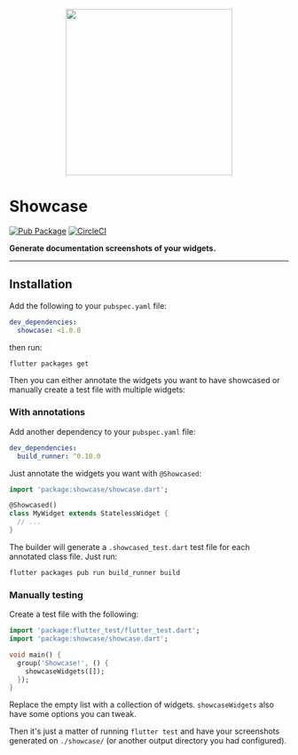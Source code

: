 <p align="center">
  <img src="https://user-images.githubusercontent.com/735858/46586739-1cddd400-ca59-11e8-9e61-42961d8a8b3b.gif" width="300">
  <h1><b>Showcase</b></h1>
</p>

<!-- Badges -->

[![Pub Package](https://img.shields.io/pub/v/showcase.svg)](https://pub.dartlang.org/packages/showcase)
[![CircleCI](https://circleci.com/gh/Igor1201/showcase/tree/master.svg?style=svg&circle-token=ea7145c55f42eb71149713dc604a911571022ff9)](https://circleci.com/gh/Igor1201/showcase/tree/master)

**Generate documentation screenshots of your widgets.**

---

## **Installation**
Add the following to your `pubspec.yaml` file:
```yaml
dev_dependencies:
  showcase: <1.0.0
```
then run:
```shell
flutter packages get
```

Then you can either annotate the widgets you want to have showcased or manually create a test file with multiple widgets:

### **With annotations**
Add another dependency to your `pubspec.yaml` file:
```yaml
dev_dependencies:
  build_runner: ^0.10.0
```

Just annotate the widgets you want with `@Showcased`:
```dart
import 'package:showcase/showcase.dart';

@Showcased()
class MyWidget extends StatelessWidget {
  // ...
}
```

The builder will generate a `.showcased_test.dart` test file for each annotated class file. Just run:
```shell
flutter packages pub run build_runner build
```

### **Manually testing**
Create a test file with the following:
```dart
import 'package:flutter_test/flutter_test.dart';
import 'package:showcase/showcase.dart';

void main() {
  group('Showcase!', () {
    showcaseWidgets([]);
  });
}
```

Replace the empty list with a collection of widgets. `showcaseWidgets` also have some options you can tweak.

Then it's just a matter of running `flutter test` and have your screenshots generated on `./showcase/` (or another output directory you had configured).
